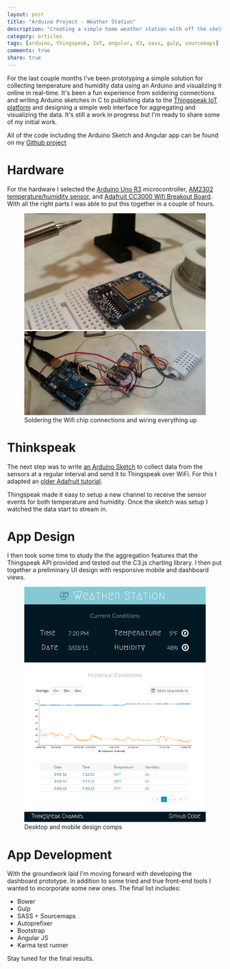 ```yaml
---
layout: post
title: "Arduino Project - Weather Station"
description: "Creating a simple home weather station with off the shelf hardware, web platforms, and Thingspeak"
category: articles
tags: [arduino, thingspeak, IoT, angular, d3, sass, gulp, sourcemaps]
comments: true
share: true
---
```


For the last couple months I've been prototyping a simple solution for collecting temperature and humidity data using an Arduino and visualizing it online in real-time.  It's been a fun experience from soldering connections and writing Arduino sketches in C to publishing data to the [Thingspeak IoT platform](https://thingspeak.com/) and designing a simple web interface for aggregating and visualizing the data.  It's still a work in progress but I'm ready to share some of my initial work.

All of the code including the Arduino Sketch and Angular app can be found on my [Github project](https://github.com/twelch/weather-station)

# Hardware

For the hardware I selected the [Arduino Uno R3](http://www.adafruit.com/products/500) microcontroller, [AM2302 temperature/humidity sensor](http://www.adafruit.com/product/393), and [Adafruit CC3000 Wifi Breakout Board](http://www.adafruit.com/product/1510).  With all the right parts I was able to put this together in a couple of hours.

<figure class="half">
  <a href="/images/posts/weatherstation/solder.jpg"><img src="/images/posts/weatherstation/solder.jpg"></a>
  <a href="/images/posts/weatherstation/connect.jpg"><img src="/images/posts/weatherstation/connect.jpg"></a>
  <figcaption>Soldering the Wifi chip connections and wiring everything up</figcaption>
</figure>

# Thinkspeak

The next step was to write [an Arduino Sketch](https://github.com/twelch/weather-station/blob/master/arduino/CC3000_weather.ino) to collect data from the sensors at a regular interval and send it to Thingspeak over WiFi.  For this I adapted an [older Adafruit tutorial](https://learn.adafruit.com/adafruit-cc3000-wifi-and-xively).

Thingspeak made it easy to setup a new channel to receive the sensor events for both temperature and humidity.  Once the sketch was setup I watched the data start to stream in.

# App Design

I then took some time to study the the aggregation features that the Thingspeak API provided and tested out the C3.js charting library.  I then put together a preliminary UI design with responsive mobile and dashboard views.

<figure class="half">
  <a href="/images/posts/weatherstation/ui.gif"><img src="/images/posts/weatherstation/ui.gif"></a>
  <figcaption>Desktop and mobile design comps</figcaption>
</figure>

# App Development

With the groundwork laid I'm moving forward with developing the dashboard prototype.  In addition to some tried and true front-end tools I wanted to incorporate some new ones.  The final list includes:

* Bower
* Gulp
* SASS + Sourcemaps
* Autoprefixer
* Bootstrap
* Angular JS
* Karma test runner

Stay tuned for the final results.



